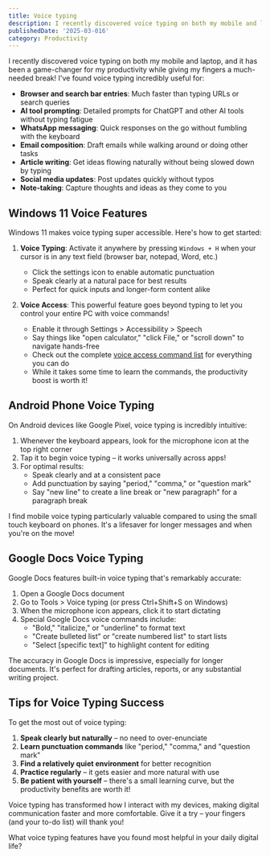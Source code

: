 ```yaml
---
title: Voice typing
description: I recently discovered voice typing on both my mobile and laptop, and it has been a game-changer for my productivity while giving my fingers a much-needed break! If you haven't tried it yet, here's why you should consider making it part of your daily digital routine.
publishedDate: '2025-03-016'
category: Productivity
---
```


I recently discovered voice typing on both my mobile and laptop, and it has been a game-changer for my productivity while giving my fingers a much-needed break! I've found voice typing incredibly useful for:

- **Browser and search bar entries**: Much faster than typing URLs or search queries
- **AI tool prompting**: Detailed prompts for ChatGPT and other AI tools without typing fatigue
- **WhatsApp messaging**: Quick responses on the go without fumbling with the keyboard
- **Email composition**: Draft emails while walking around or doing other tasks
- **Article writing**: Get ideas flowing naturally without being slowed down by typing
- **Social media updates**: Post updates quickly without typos
- **Note-taking**: Capture thoughts and ideas as they come to you

## Windows 11 Voice Features

Windows 11 makes voice typing super accessible. Here's how to get started:

1. **Voice Typing**: Activate it anywhere by pressing `Windows + H` when your cursor is in any text field (browser bar, notepad, Word, etc.)
   - Click the settings icon to enable automatic punctuation
   - Speak clearly at a natural pace for best results
   - Perfect for quick inputs and longer-form content alike

2. **Voice Access**: This powerful feature goes beyond typing to let you control your entire PC with voice commands!
   - Enable it through Settings > Accessibility > Speech
   - Say things like "open calculator," "click File," or "scroll down" to navigate hands-free
   - Check out the complete [voice access command list](https://support.microsoft.com/en-gb/topic/voice-access-command-list-dac0f091-87ce-454d-8d57-bef38d3d8563) for everything you can do
   - While it takes some time to learn the commands, the productivity boost is worth it!

## Android Phone Voice Typing

On Android devices like Google Pixel, voice typing is incredibly intuitive:

1. Whenever the keyboard appears, look for the microphone icon at the top right corner
2. Tap it to begin voice typing – it works universally across apps!
3. For optimal results:
   - Speak clearly and at a consistent pace
   - Add punctuation by saying "period," "comma," or "question mark"
   - Say "new line" to create a line break or "new paragraph" for a paragraph break

I find mobile voice typing particularly valuable compared to using the small touch keyboard on phones. It's a lifesaver for longer messages and when you're on the move!

## Google Docs Voice Typing

Google Docs features built-in voice typing that's remarkably accurate:

1. Open a Google Docs document
2. Go to Tools > Voice typing (or press Ctrl+Shift+S on Windows)
3. When the microphone icon appears, click it to start dictating
4. Special Google Docs voice commands include:
   - "Bold," "italicize," or "underline" to format text
   - "Create bulleted list" or "create numbered list" to start lists
   - "Select [specific text]" to highlight content for editing

The accuracy in Google Docs is impressive, especially for longer documents. It's perfect for drafting articles, reports, or any substantial writing project.

## Tips for Voice Typing Success

To get the most out of voice typing:

1. **Speak clearly but naturally** – no need to over-enunciate
2. **Learn punctuation commands** like "period," "comma," and "question mark"
3. **Find a relatively quiet environment** for better recognition
4. **Practice regularly** – it gets easier and more natural with use
5. **Be patient with yourself** – there's a small learning curve, but the productivity benefits are worth it!

Voice typing has transformed how I interact with my devices, making digital communication faster and more comfortable. Give it a try – your fingers (and your to-do list) will thank you!

What voice typing features have you found most helpful in your daily digital life?